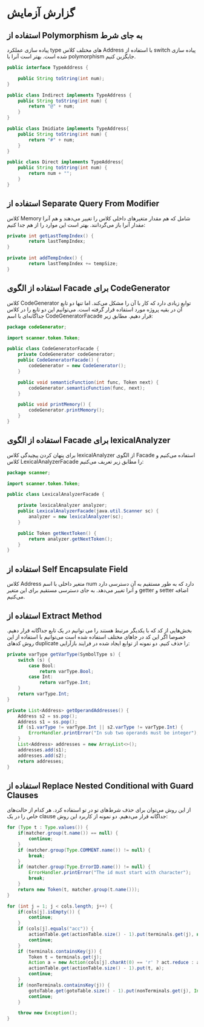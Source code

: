 # گزارش آزمایش



## استفاده از Polymorphism به جای شرط

پیاده سازی عملکرد type های مختلف کلاس Address با استفاده از switch پیاده سازی شده است. بهتر است آنرا با polymorphism جایگزین کنیم.

```java
public interface TypeAddress {

    public String toString(int num);
}

public class Indirect implements TypeAddress {
    public String toString(int num) {
        return "@" + num;
    }
}

public class Imidiate implements TypeAddress{
    public String toString(int num) {
        return "#" + num;
    }
}

public class Direct implements TypeAddress{
    public String toString(int num) {
        return num + "";
    }
}
```

## استفاده از  Separate Query From Modifier
کلاس Memory شامل که هم مقدار متغیرهای داخلی کلاس را تغییر می‌دهند و هم آنرا مقدار آنرا باز می‌گردانند. بهتر است این موارد را از هم جدا کنیم:

```java
private int getLastTempIndex() {
        return lastTempIndex;
}

private int addTempIndex() {
        return lastTempIndex += tempSize;
}
```


## استفاده از الگوی Facade برای CodeGenerator

کلاس CodeGenerator توابع زیادی دارد که کار با آن را مشکل می‌کند. اما تنها دو تابع آن در بقیه پروژه مورد استفاده قرار گرفته است. می‌توانیم این دو تابع را در کلاس جداگانه‌ای با اسم CodeGeneratorFacade قرار دهیم. مطابق زیر:

```java
package codeGenerator;

import scanner.token.Token;

public class CodeGeneratorFacade {
    private CodeGenerator codeGenerator;
    public CodeGeneratorFacade() {
        codeGenerator = new CodeGenerator();
    }

    public void semanticFunction(int func, Token next) {
        codeGenerator.semanticFunction(func, next);
    }

    public void printMemory() {
        codeGenerator.printMemory();
    }
}

```

## استفاده از الگوی Facade برای lexicalAnalyzer

برای پنهان کردن پیچیدگی کلاس lexicalAnalyzer از الگوی Facade استفاده می‌کنیم و کلاس LexicalAnalyzerFacade را مطابق زیر تعریف می‌کنیم:


```java
package scanner;

import scanner.token.Token;

public class LexicalAnalyzerFacade {

    private lexicalAnalyzer analyzer;
    public LexicalAnalyzerFacade(java.util.Scanner sc) {
        analyzer = new lexicalAnalyzer(sc);
    }

    public Token getNextToken() {
        return analyzer.getNextToken();
    }
}

```

## استفاده از Self Encapsulate Field

کلاس Address متغیر داخلی با اسم num دارد که به طور مستقیم به آن دسترسی دارد و آنرا تغییر می‌دهد. به جای دسترسی مستقیم برای این متغیر getter و setter اضافه می‌کنیم.

## استفاده از Extract Method
بخش‌هایی از کد که با یکدیگر مرتبط هستند را می توانیم در یک تابع جداگانه قرار دهیم. خصوصا اگر این کد در جاهای مختلف استفاده شده است می‌توانیم با استفاده از این روش کد‌های duplicate را حذف کنیم. دو نمونه از توابع ایجاد شده در فرایند بازآرایی:

```java
private varType getVarType(SymbolType s) {
    switch (s) {
        case Bool:
            return varType.Bool;
        case Int:
            return varType.Int;
    }
    return varType.Int;
}
```

```java
private List<Address> getOperandAddresses() {
    Address s2 = ss.pop();
    Address s1 = ss.pop();
    if (s1.varType != varType.Int || s2.varType != varType.Int) {
        ErrorHandler.printError("In sub two operands must be integer");
    }
    List<Address> addresses = new ArrayList<>();
    addresses.add(s1);
    addresses.add(s2);
    return addresses;
}
```

## استفاده از Replace Nested Conditional with Guard Clauses

از این روش می‌توان برای حذف شرط‌های تو در تو استفاده کرد. هر کدام از حالت‌های خاص را در یک clause جداگانه قرار می‌دهیم. دو نمونه از کاربرد این روش:

```java
for (Type t : Type.values()) {
    if(matcher.group(t.name()) == null) {
        continue;
    }
    if (matcher.group(Type.COMMENT.name()) != null) {
        break;
    }
    if (matcher.group(Type.ErrorID.name()) != null) {
        ErrorHandler.printError("The id must start with character");
        break;
    }
    return new Token(t, matcher.group(t.name()));
}
```

```java
for (int j = 1; j < cols.length; j++) {
    if(cols[j].isEmpty()) {
        continue;
    }
    if (cols[j].equals("acc")) {
        actionTable.get(actionTable.size() - 1).put(terminals.get(j), new Action(act.accept, 0));
        continue;
    }
    if (terminals.containsKey(j)) {
        Token t = terminals.get(j);
        Action a = new Action(cols[j].charAt(0) == 'r' ? act.reduce : act.shift, Integer.parseInt(cols[j].substring(1)));
        actionTable.get(actionTable.size() - 1).put(t, a);
        continue;
    }
    if (nonTerminals.containsKey(j)) {
        gotoTable.get(gotoTable.size() - 1).put(nonTerminals.get(j), Integer.parseInt(cols[j]));
        continue;
    }

    throw new Exception();
}
```
